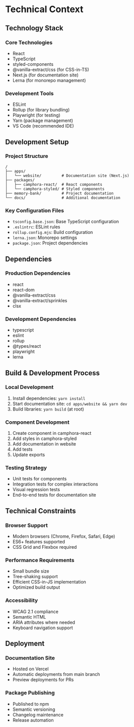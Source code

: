 # Technical Context

## Technology Stack

### Core Technologies
- React
- TypeScript
- styled-components
- @vanilla-extract/css (for CSS-in-TS)
- Next.js (for documentation site)
- Lerna (for monorepo management)

### Development Tools
- ESLint
- Rollup (for library bundling)
- Playwright (for testing)
- Yarn (package management)
- VS Code (recommended IDE)

## Development Setup

### Project Structure
```
/
├── apps/
│   └── website/         # Documentation site (Next.js)
├── packages/
│   ├── camphora-react/  # React components
│   └── camphora-styled/ # Styled components
├── memory-bank/         # Project documentation
└── docs/                # Additional documentation
```

### Key Configuration Files
- `tsconfig.base.json`: Base TypeScript configuration
- `.eslintrc`: ESLint rules
- `rollup.config.mjs`: Build configuration
- `lerna.json`: Monorepo settings
- `package.json`: Project dependencies

## Dependencies

### Production Dependencies
- react
- react-dom
- @vanilla-extract/css
- @vanilla-extract/sprinkles
- clsx

### Development Dependencies
- typescript
- eslint
- rollup
- @types/react
- playwright
- lerna

## Build & Development Process

### Local Development
1. Install dependencies: `yarn install`
2. Start documentation site: `cd apps/website && yarn dev`
3. Build libraries: `yarn build` (at root)

### Component Development
1. Create component in camphora-react
2. Add styles in camphora-styled
3. Add documentation in website
4. Add tests
5. Update exports

### Testing Strategy
- Unit tests for components
- Integration tests for complex interactions
- Visual regression tests
- End-to-end tests for documentation site

## Technical Constraints

### Browser Support
- Modern browsers (Chrome, Firefox, Safari, Edge)
- ES6+ features supported
- CSS Grid and Flexbox required

### Performance Requirements
- Small bundle size
- Tree-shaking support
- Efficient CSS-in-JS implementation
- Optimized build output

### Accessibility
- WCAG 2.1 compliance
- Semantic HTML
- ARIA attributes where needed
- Keyboard navigation support

## Deployment

### Documentation Site
- Hosted on Vercel
- Automatic deployments from main branch
- Preview deployments for PRs

### Package Publishing
- Published to npm
- Semantic versioning
- Changelog maintenance
- Release automation
